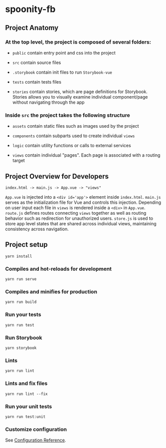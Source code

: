 # spoonity-fb


## Project Anatomy

### At the top level, the project is composed of several folders:

- `public` contain entry point and css into the project

- `src` contain source files

- `.storybook` contain init files to run `Storybook-vue` 

- `tests` contain tests files

- `stories` contain stories, which are page definitions for Storybook. Stories allows you to visually examine individual component/page without navigating through the app

### Inside `src` the project takes the following structure

- `assets` contain static files such as images used by the project

- `components` contain subparts used to create individual `views`

- `logic` contain utility functions or calls to external services

- `views` contain individual "pages". Each page is associated with a routing target


## Project Overview for Developers

```
index.html -> main.js -> App.vue -> "views"
```

`App.vue` is injected into a `<div id='app'>` element inside `index.html`. `main.js` serves as the initialization file for Vue and controls this injection. Depending on user input each file in `views` is rendered inside a `<div>` in `App.vue`. `route.js` defines routes connecting `views` together as well as routing behavior such as redirection for unauthorized users. `store.js` is used to store app level states that are shared across individual views, maintaining consistency across navigation.

## Project setup
```
yarn install
```

### Compiles and hot-reloads for development
```
yarn run serve
```

### Compiles and minifies for production
```
yarn run build
```

### Run your tests
```
yarn run test
```

### Run Storybook
```
yarn storybook
```

### Lints 
```
yarn run lint
```

### Lints and fix files
```
yarn run lint --fix
```

### Run your unit tests
```
yarn run test:unit
```

### Customize configuration
See [Configuration Reference](https://cli.vuejs.org/config/).
